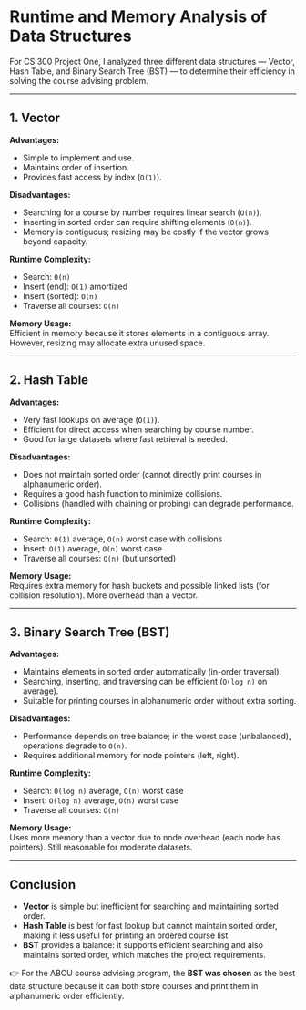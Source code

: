 # Runtime and Memory Analysis of Data Structures

For CS 300 Project One, I analyzed three different data structures — Vector, Hash Table, and Binary Search Tree (BST) — to determine their efficiency in solving the course advising problem.

---

## 1. Vector
**Advantages:**
- Simple to implement and use.
- Maintains order of insertion.
- Provides fast access by index (`O(1)`).

**Disadvantages:**
- Searching for a course by number requires linear search (`O(n)`).
- Inserting in sorted order can require shifting elements (`O(n)`).
- Memory is contiguous; resizing may be costly if the vector grows beyond capacity.

**Runtime Complexity:**
- Search: `O(n)`
- Insert (end): `O(1)` amortized
- Insert (sorted): `O(n)`
- Traverse all courses: `O(n)`

**Memory Usage:**  
Efficient in memory because it stores elements in a contiguous array. However, resizing may allocate extra unused space.

---

## 2. Hash Table
**Advantages:**
- Very fast lookups on average (`O(1)`).
- Efficient for direct access when searching by course number.
- Good for large datasets where fast retrieval is needed.

**Disadvantages:**
- Does not maintain sorted order (cannot directly print courses in alphanumeric order).
- Requires a good hash function to minimize collisions.
- Collisions (handled with chaining or probing) can degrade performance.

**Runtime Complexity:**
- Search: `O(1)` average, `O(n)` worst case with collisions
- Insert: `O(1)` average, `O(n)` worst case
- Traverse all courses: `O(n)` (but unsorted)

**Memory Usage:**  
Requires extra memory for hash buckets and possible linked lists (for collision resolution). More overhead than a vector.

---

## 3. Binary Search Tree (BST)
**Advantages:**
- Maintains elements in sorted order automatically (in-order traversal).
- Searching, inserting, and traversing can be efficient (`O(log n)` on average).
- Suitable for printing courses in alphanumeric order without extra sorting.

**Disadvantages:**
- Performance depends on tree balance; in the worst case (unbalanced), operations degrade to `O(n)`.
- Requires additional memory for node pointers (left, right).

**Runtime Complexity:**
- Search: `O(log n)` average, `O(n)` worst case
- Insert: `O(log n)` average, `O(n)` worst case
- Traverse all courses: `O(n)`

**Memory Usage:**  
Uses more memory than a vector due to node overhead (each node has pointers). Still reasonable for moderate datasets.

---

## Conclusion
- **Vector** is simple but inefficient for searching and maintaining sorted order.  
- **Hash Table** is best for fast lookup but cannot maintain sorted order, making it less useful for printing an ordered course list.  
- **BST** provides a balance: it supports efficient searching and also maintains sorted order, which matches the project requirements.  

👉 For the ABCU course advising program, the **BST was chosen** as the best data structure because it can both store courses and print them in alphanumeric order efficiently.

